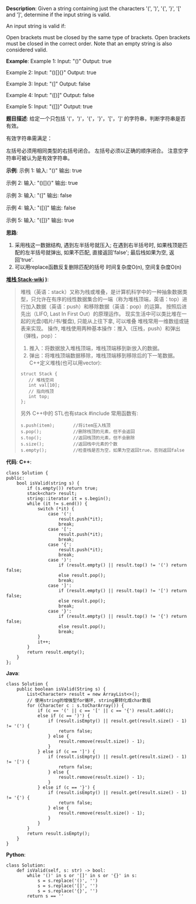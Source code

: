 __Description__:
Given a string containing just the characters '(', ')', '{', '}', '[' and ']', determine if the input string is valid.

An input string is valid if:

Open brackets must be closed by the same type of brackets.
Open brackets must be closed in the correct order.
Note that an empty string is also considered valid.

__Example__:
Example 1:
Input: "()"
Output: true

Example 2:
Input: "()[]{}"
Output: true

Example 3:
Input: "(]"
Output: false

Example 4:
Input: "([)]"
Output: false

Example 5:
Input: "{[]}"
Output: true

__题目描述__:
给定一个只包括 '('，')'，'{'，'}'，'['，']' 的字符串，判断字符串是否有效。

有效字符串需满足：

左括号必须用相同类型的右括号闭合。
左括号必须以正确的顺序闭合。
注意空字符串可被认为是有效字符串。

__示例__:
示例 1:
输入: "()"
输出: true

示例 2:
输入: "()[]{}"
输出: true

示例 3:
输入: "(]"
输出: false

示例 4:
输入: "([)]"
输出: false

示例 5:
输入: "{[]}"
输出: true

__思路__:
1. 采用栈这一数据结构, 遇到左半括号就压入; 在遇到右半括号时, 如果栈顶是匹配的左半括号就弹出, 如果不匹配, 直接返回'false'; 最后栈如果为空, 返回'true'.
2. 可以用replace函数反复删除匹配的括号
时间复杂度O(n), 空间复杂度O(n)

__[堆栈 Stack-wiki](https://en.wikipedia.org/wiki/Stack_(abstract_data_type))
)__:
> 堆栈（英语：stack）又称为栈或堆叠，是计算机科学中的一种抽象数据类型，只允许在有序的线性数据集合的一端（称为堆栈顶端，英语：top）进行加入数据（英语：push）和移除数据（英语：pop）的运算。
> 按照后进先出（LIFO, Last In First Out）的原理运作。
> 现实生活中可以类比堆在一起的光盘(唱片/书/餐盘), 只能从上往下拿, 可以堆叠
> 堆栈常用一维数组或链表来实现。
> 操作, 堆栈使用两种基本操作：推入（压栈，push）和弹出（弹栈，pop）：
> 1. 推入：将数据放入堆栈顶端，堆栈顶端移到新放入的数据。
> 2. 弹出：将堆栈顶端数据移除，堆栈顶端移到移除后的下一笔数据。
> C++定义堆栈(也可以用vector):
> ```
> struct Stack {
>    // 堆栈空间
>    int val[10];
>    // 指向栈顶
>    int top;
> };
> ```
> 另外 C++中的 STL也有stack
> \#include<stack>
> 常用函数有:
> ```
> s.push(item);       //将item压入栈顶  
> s.pop();            //删除栈顶的元素，但不会返回  
> s.top();            //返回栈顶的元素，但不会删除  
> s.size();           //返回栈中元素的个数  
> s.empty();          //检查栈是否为空，如果为空返回true，否则返回false   
> ```

__代码__:
__C++__:
```
class Solution {
public:
    bool isValid(string s) {
        if (s.empty()) return true;
        stack<char> result;
        string::iterator it = s.begin();
        while (it != s.end()) {
            switch (*it) {
                case '(':
                    result.push(*it);
                    break;
                case '[':
                    result.push(*it);
                    break;
                case '{':
                    result.push(*it);
                    break;
                case ')':
                    if (result.empty() || result.top() != '(') return false;
                    else result.pop();
                    break;
                case ']':
                    if (result.empty() || result.top() != '[') return false;
                    else result.pop();
                    break;
                case '}':
                    if (result.empty() || result.top() != '{') return false;
                    else result.pop();
                    break;
            }
            it++;
        }
        return result.empty();
    }
};
```

__Java__:
```
class Solution {
    public boolean isValid(String s) {
        List<Character> result = new ArrayList<>();
        // 使用string的增强型for循环, string要转化成char数组
        for (Character c : s.toCharArray()) {
            if (c == '(' || c == '[' || c == '{') result.add(c);
            else if (c == ')') {
                if (result.isEmpty() || result.get(result.size() - 1) != '(') {
                    return false;
                } else {
                    result.remove(result.size() - 1);
                }
            } else if (c == ']') {
                if (result.isEmpty() || result.get(result.size() - 1) != '[') {
                    return false;
                } else {
                    result.remove(result.size() - 1);
                }
            } else if (c == '}') {
                if (result.isEmpty() || result.get(result.size() - 1) != '{') {
                    return false;
                } else {
                    result.remove(result.size() - 1);
                }
            }
        }
        return result.isEmpty();
    }
}
```

__Python__:
```
class Solution:
    def isValid(self, s: str) -> bool:
        while '()' in s or '[]' in s or '{}' in s:
            s = s.replace('()', '')
            s = s.replace('[]', '')
            s = s.replace('{}', '')
        return s == ''
```
